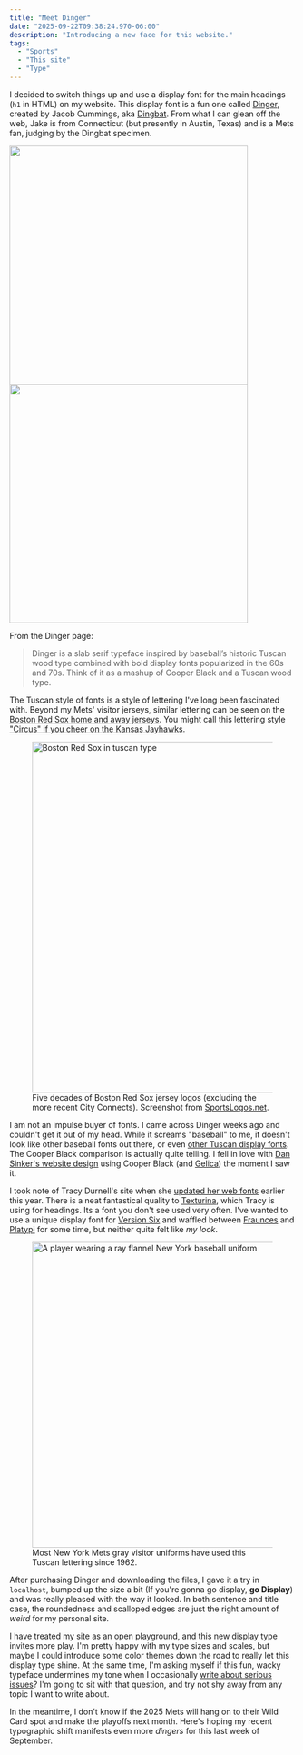 ```yaml
---
title: "Meet Dinger"
date: "2025-09-22T09:38:24.970-06:00"
description: "Introducing a new face for this website."
tags:
  - "Sports"
  - "This site"
  - "Type"
---
```


I decided to switch things up and use a display font for the main headings (<code>h1</code> in HTML) on my website. This display font is a fun one called [Dinger](https://www.dingbat.xyz/l/dinger), created by Jacob Cummings, aka [Dingbat](https://dingbat.co/studio/). From what I can glean off the web, Jake is from Connecticut (but presently in Austin, Texas) and is a Mets fan, judging by the Dingbat specimen.

<img src="/img/post-images/2025-dinger-specimen-01.jpg" alt="" width="420" height="420" loading="lazy">
<img src="/img/post-images/2025-dinger-specimen-02.jpg" alt="" width="420" height="420" loading="lazy">

From the Dinger page: 

> Dinger is a slab serif typeface inspired by baseball’s historic Tuscan wood type combined with bold display fonts popularized in the 60s and 70s. Think of it as a mashup of Cooper Black and a Tuscan wood type.

The Tuscan style of fonts is a style of lettering I've long been fascinated with. Beyond my Mets' visitor jerseys, similar lettering can be seen on the [Boston Red Sox home and away jerseys](https://www.sportslogos.net/logos/list_by_team/53/Boston-Red-Sox-Logos/). You might call this lettering style ["Circus" if you cheer on the Kansas Jayhawks](https://uni-watch.com/2024/10/03/ku-jayhawks-unveil-new-white-hoops-uniform-bring-back-circus-font/).

<figure>
<img src="/img/post-images/2025-boston-red-sox-logos.png" width="840" height="618" loading="lazy" alt="Boston Red Sox in tuscan type">
<figcaption>Five decades of Boston Red Sox jersey logos (excluding the more recent City Connects). Screenshot from <a href="https://www.sportslogos.net/logos/list_by_team/53/Boston-Red-Sox-Logos/">SportsLogos.net</a>.</figcaption>
</figure>

I am not an impulse buyer of fonts. I came across Dinger weeks ago and couldn't get it out of my head. While it screams "baseball" to me, it doesn't look like other baseball fonts out there, or even [other Tuscan display fonts](https://fontsinuse.com/search?terms=tuscan&page=1). The Cooper Black comparison is actually quite telling. I fell in love with [Dan Sinker's website design](https://dansinker.com/) using Cooper Black (and [Gelica](https://fonts.adobe.com/fonts/gelica)) the moment I saw it. 

I took note of Tracy Durnell's site when she [updated her web fonts](https://tracydurnell.com/2025/02/07/weeknotes-feb-1-7-2025/) earlier this year. There is a neat fantastical quality to [Texturina](https://fonts.google.com/specimen/Texturina), which Tracy is using for headings. Its a font you don't see used very often. I've wanted to use a unique display font for [Version Six](/posts/2025-version-six.html) and waffled between [Fraunces](https://fraunces.undercase.xyz/) and [Platypi](https://fonts.google.com/specimen/Platypi) for some time, but neither quite felt like _my look_.

<figure>
<img src="/img/post-images/2025-mets-visitor-grays-1962.jpg" width="840" height="538" loading="lazy" alt="A player wearing a ray flannel New York baseball uniform">
<figcaption>Most New York Mets gray visitor uniforms have used this Tuscan lettering since 1962.</figcaption>
</figure>

After purchasing Dinger and downloading the files, I gave it a try in <code>localhost</code>, bumped up the size a bit (If you're gonna go display, **go Display**) and was really pleased with the way it looked. In both sentence and title case, the roundedness and scalloped edges are just the right amount of _weird_ for my personal site. 

I have treated my site as an open playground, and this new display type invites more play. I'm pretty happy with my type sizes and scales, but maybe I could introduce some color themes down the road to really let this display type shine. At the same time, I'm asking myself if this fun, wacky typeface undermines my tone when I occasionally [write about serious issues](/posts/2025-american-fantasy.html)? I'm going to sit with that question, and try not shy away from any topic I want to write about.

In the meantime, I don't know if the 2025 Mets will hang on to their Wild Card spot and make the playoffs next month. Here's hoping my recent typographic shift manifests even more _dingers_ for this last week of September.
